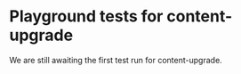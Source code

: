 # Playground tests for content-upgrade
We are still awaiting the first test run for content-upgrade.
